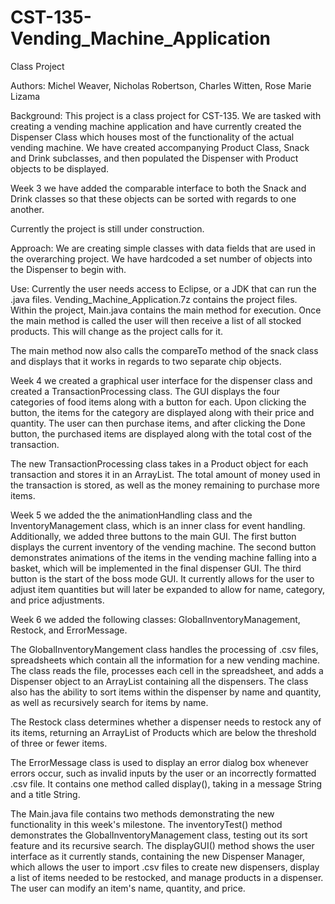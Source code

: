 # CST-135-Vending_Machine_Application
Class Project

Authors: Michel Weaver, Nicholas Robertson, Charles Witten, Rose Marie Lizama

Background: This project is a class project for CST-135. We are tasked with creating a vending machine application and have currently created the Dispenser Class which houses most of the functionality of the actual vending machine. We have created accompanying Product Class, Snack and Drink subclasses, and then populated the Dispenser with Product objects to be displayed.


Week 3 we have added the comparable interface to both the Snack and Drink classes so that these objects can be sorted with regards to one another. 

Currently the project is still under construction.

Approach: We are creating simple classes with data fields that are used in the overarching project. We have hardcoded a set number of objects into the Dispenser to begin with.

Use: Currently the user needs access to Eclipse, or a JDK that can run the .java files. Vending_Machine_Application.7z contains the project files. Within the project, Main.java contains the main method for execution. Once the main method is called the user will then receive a list of all stocked products. This will change as the project calls for it.

The main method now also calls the compareTo method of the snack class and displays that it works in regards to two separate chip objects.


Week 4 we created a graphical user interface for the dispenser class and created a TransactionProcessing class.  The GUI displays the four categories of food items along with a button for each.  Upon clicking the button, the items for the category are displayed along with their price and quantity.  The user can then purchase items, and after clicking the Done button, the purchased items are displayed along with the total cost of the transaction.

The new TransactionProcessing class takes in a Product object for each transaction and stores it in an ArrayList.  The total amount of money used in the transaction is stored, as well as the money remaining to purchase more items.


Week 5 we added the the animationHandling class and the InventoryManagement class, which is an inner class for event handling.  Additionally, we added three buttons to the main GUI.  The first button displays the current inventory of the vending machine.  The second button demonstrates animations of the items in the vending machine falling into a basket, which will be implemented in the final dispenser GUI.  The third button is the start of the boss mode GUI.  It currently allows for the user to adjust item quantities but will later be expanded to allow for name, category, and price adjustments.


Week 6 we added the following classes: GlobalInventoryManagement, Restock, and ErrorMessage.

The GlobalInventoryMangement class handles the processing of .csv files, spreadsheets which contain all the information for a new vending machine.  The class reads the file, processes each cell in the spreadsheet, and adds a Dispenser object to an ArrayList containing all the dispensers.  The class also has the ability to sort items within the dispenser by name and quantity, as well as recursively search for items by name.

The Restock class determines whether a dispenser needs to restock any of its items, returning an ArrayList of Products which are below the threshold of three or fewer items.

The ErrorMessage class is used to display an error dialog box whenever errors occur, such as invalid inputs by the user or an incorrectly formatted .csv file.  It contains one method called display(), taking in a message String and a title String.

The Main.java file contains two methods demonstrating the new functionality in this week's milestone.  The inventoryTest() method demonstrates the GlobalInventoryManagement class, testing out its sort feature and its recursive search.  The displayGUI() method shows the user interface as it currently stands, containing the new Dispenser Manager, which allows the user to import .csv files to create new dispensers, display a list of items needed to be restocked, and manage products in a dispenser.  The user can modify an item's name, quantity, and price.
